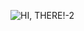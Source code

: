 ![HI, THERE!-2](https://user-images.githubusercontent.com/122131317/218291146-de276e69-b7c5-431e-b36f-eaa1a3948e4a.png)



<!--
**martabuaf/martabuaf** is a ✨ _special_ ✨ repository because its `README.md` (this file) appears on your GitHub profile.

Here are some ideas to get you started:

- 🔭 I’m currently working on ...
- 🌱 I’m currently learning ...
- 👯 I’m looking to collaborate on ...
- 🤔 I’m looking for help with ...
- 💬 Ask me about ...
- 📫 How to reach me: ...
- 😄 Pronouns: ...
- ⚡ Fun fact: ...
-->
